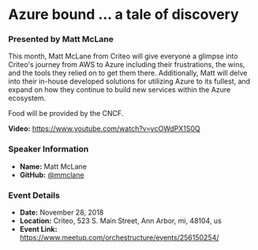 # Azure bound ... a tale of discovery
### Presented by Matt McLane

This month, Matt McLane from Criteo will give everyone a glimpse into Criteo's journey from AWS to Azure including their frustrations, the wins, and the tools they relied on to get them there. Additionally, Matt will delve into their in-house developed solutions for utilizing Azure to its fullest, and expand on how they continue to build new services within the Azure ecosystem.

Food will be provided by the CNCF.


**Video:** https://www.youtube.com/watch?v=ycOWdPX1S0Q


### Speaker Information

* **Name:** Matt McLane
* **GitHub:** [@mmclane](https://github.com/mmclane)


### Event Details

* **Date:** November 28, 2018
* **Location:** Criteo, 523 S. Main Street, Ann Arbor, mi, 48104, us
* **Event Link:** https://www.meetup.com/orchestructure/events/256150254/
